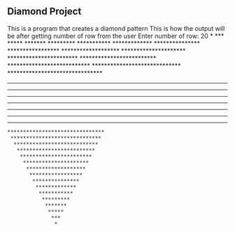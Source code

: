 ## Diamond Project
This is a program that creates a diamond pattern
This is how the output will be after getting number of row from the user
Enter number of row: 20
                   *
                  ***
                 *****
                *******
               *********
              ***********
             *************
            ***************
           *****************
          *******************
         *********************
        ***********************
       *************************
      ***************************
     *****************************
    *******************************
   *********************************
  ***********************************
 *************************************
***************************************
 *************************************
  ***********************************
   *********************************
    *******************************
     *****************************
      ***************************
       *************************
        ***********************
         *********************
          *******************
           *****************
            ***************
             *************
              ***********
               *********
                *******
                 *****
                  ***
                   *